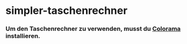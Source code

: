 # simpler-taschenrechner

### Um den Taschenrechner zu verwenden, musst du [Colorama](https://pypi.org/project/colorama/) installieren.
